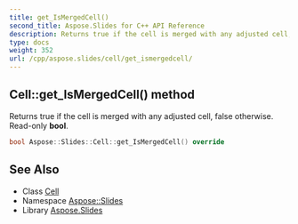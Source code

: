 ```yaml
---
title: get_IsMergedCell()
second_title: Aspose.Slides for C++ API Reference
description: Returns true if the cell is merged with any adjusted cell, false otherwise. Read-only bool.
type: docs
weight: 352
url: /cpp/aspose.slides/cell/get_ismergedcell/
---
```

## Cell::get_IsMergedCell() method


Returns true if the cell is merged with any adjusted cell, false otherwise. Read-only **bool**.

```cpp
bool Aspose::Slides::Cell::get_IsMergedCell() override
```

## See Also

* Class [Cell](./)
* Namespace [Aspose::Slides](../)
* Library [Aspose.Slides](../../)